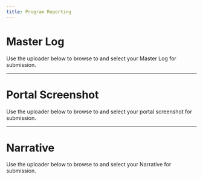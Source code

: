 ```yaml
---
title: Program Reporting
---
```


# Master Log
Use the uploader below to browse to and select your Master Log for submission.

<script src="https://csuchico.app.box.com/upload-widget/embed.js?folderID=61710546104&height=420&isDescriptionFieldShown=0&isEmailRequired=1&title=Submit%20File(s)%20to%20MasterLogs&token=iuw431kool6y4h78n6i3w5vmzaxx4gbb&width=385" type="text/javascript"></script>

----

# Portal Screenshot 
Use the uploader below to browse to and select your portal screenshot for submission.

<script src="https://csuchico.app.box.com/upload-widget/embed.js?folderID=61752628900&height=420&isDescriptionFieldShown=0&isEmailRequired=1&title=Submit%20File(s)%20to%20Portal_Screenshots&token=vadpgl41xf8cbahbw3dbe6v9qtqtj21o&width=385" type="text/javascript"></script>

----

# Narrative
Use the uploader below to browse to and select your Narrative for submission.

<script src="https://csuchico.app.box.com/upload-widget/embed.js?folderID=68210274612&height=420&isDescriptionFieldShown=0&isEmailRequired=1&title=Submit%20File(s)%20to%20Narrative&token=uzwstymdbi0rtmnbf49soil8knkn6yht&width=385" type="text/javascript"></script>

